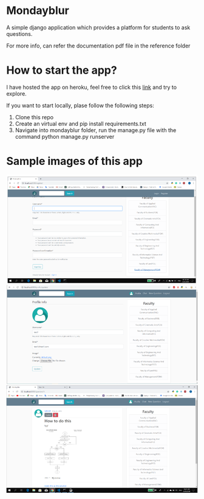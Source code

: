 # Mondayblur
A simple django application which provides a platform for students to ask questions.

For more info, can refer the documentation pdf file in the reference folder

# How to start the app?
I have hosted the app on heroku, feel free to click this [link](https://mondayblur.herokuapp.com/) and try to explore.

If you want to start locally, plase follow the following steps:
1. Clone this repo
2. Create an virtual env and pip install requirements.txt
3. Navigate into mondayblur folder, run the manage.py file with the command python manage.py runserver

# Sample images of this app
<img src="img/sample3.png">
<img src="img/sample1.png">
<img src="img/sample2.png">

